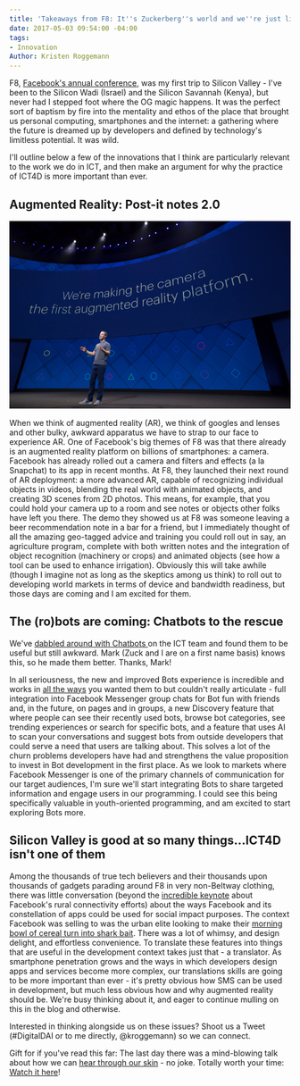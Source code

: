 ```yaml
---
title: 'Takeaways from F8: It''s Zuckerberg''s world and we''re just living in it'
date: 2017-05-03 09:54:00 -04:00
tags:
- Innovation
Author: Kristen Roggemann
---
```


F8, [Facebook's annual conference](https://www.fbf8.com/), was my first trip to Silicon Valley - I've been to the Silicon Wadi (Israel) and the Silicon Savannah (Kenya), but never had I stepped foot where the OG magic happens. It was the perfect sort of baptism by fire into the mentality and ethos of the place that brought us personal computing, smartphones and the internet: a gathering where the future is dreamed up by developers and defined by technology's limitless potential. It was wild.

I'll outline below a few of the innovations that I think are particularly relevant to the work we do in ICT, and then make an argument for why the practice of ICT4D is more important than ever.

## Augmented Reality: Post-it notes 2.0

![f8.jpg](/uploads/f8.jpg)

When we think of augmented reality (AR), we think of googles and lenses and other bulky, awkward apparatus we have to strap to our face to experience AR. One of Facebook's big themes of F8 was that there already is an augmented reality platform on billions of smartphones: a camera. Facebook has already rolled out a camera and filters and effects (a la Snapchat) to its app in recent months. At F8, they launched their next round of AR deployment: a more advanced AR, capable of recognizing individual objects in videos, blending the real world with animated objects, and creating 3D scenes from 2D photos. This means, for example, that you could hold your camera up to a room and see notes or objects other folks have left you there. The demo they showed us at F8 was someone leaving a beer recommendation note in a bar for a friend, but I immediately thought of all the amazing geo-tagged advice and training you could roll out in say, an agriculture program, complete with both written notes and the integration of object recognition (machinery or crops) and animated objects (see how a tool can be used to enhance irrigation). Obviously this will take awhile (though I imagine not as long as the skeptics among us think) to roll out to developing world markets in terms of device and bandwidth readiness, but those days are coming and I am excited for them.

## The (ro)bots are coming: Chatbots to the rescue

We've [dabbled around with Chatbots ](https://dai-global-digital.com/facebook-chatbot.html)on the ICT team and found them to be useful but still awkward. Mark (Zuck and I are on a first name basis) knows this, so he made them better. Thanks, Mark!

In all seriousness, the new and improved Bots experience is incredible and works in [all the ways](https://techcrunch.com/2017/04/18/facebook-bot-discovery/) you wanted them to but couldn't really articulate - full integration into Facebook Messenger group chats for Bot fun with friends and, in the future, on pages and in groups, a new Discovery feature that where people can see their recently used bots, browse bot categories, see trending experiences or search for specific bots, and a feature that uses AI to scan your conversations and suggest bots from outside developers that could serve a need that users are talking about. This solves a lot of the churn problems developers have had and strengthens the value proposition to invest in Bot development in the first place. As we look to markets where Facebook Messenger is one of the primary channels of communication for our target audiences, I'm sure we'll start integrating Bots to share targeted information and engage users in our programming. I could see this being specifically valuable in youth-oriented programming, and am excited to start exploring Bots more.

## Silicon Valley is good at so many things...ICT4D isn't one of them

Among the thousands of true tech believers and their thousands upon thousands of gadgets parading around F8 in very non-Beltway clothing, there was little conversation (beyond the [incredible keynote](https://www.digitaltrends.com/social-media/facebook-acquila-tether-terragraph-f8-2017/) about Facebook's rural connectivity efforts) about the ways Facebook and its constellation of apps could be used for social impact purposes. The context Facebook was selling to was the urban elite looking to make their [morning bowl of cereal turn into shark bait](https://blog.figma.com/f8-shouldve-targeted-designers-not-developers-e5029e5a3917). There was a lot of whimsy, and design delight, and effortless convenience. To translate these features into things that are useful in the development context takes just that - a translator. As smartphone penetration grows and the ways in which developers design apps and services become more complex, our translations skills are going to be more important than ever - it's pretty obvious how SMS can be used in development, but much less obvious how and why augmented reality should be. We're busy thinking about it, and eager to continue mulling on this in the blog and otherwise.

Interested in thinking alongside us on these issues? Shoot us a Tweet (#DigitalDAI or to me directly, @kroggemann) so we can connect.

Gift for if you've read this far: The last day there was a mind-blowing talk about how we can [hear through our skin](https://techcrunch.com/2017/04/19/facebook-brain-interface/) - no joke.  Totally worth your time: [Watch it here](https://developers.facebook.com/videos/f8-2017/f8-2017-keynote-day-2/)!